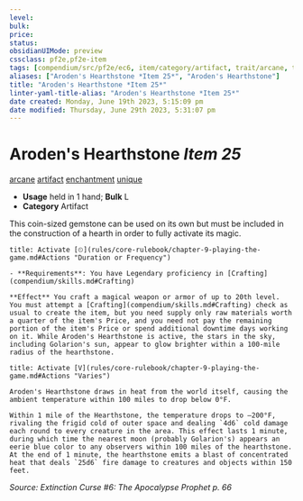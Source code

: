 ```yaml
---
level:
bulk:
price:
status:
obsidianUIMode: preview
cssclass: pf2e,pf2e-item
tags: [compendium/src/pf2e/ec6, item/category/artifact, trait/arcane, trait/artifact, trait/enchantment, trait/unique]
aliases: ["Aroden's Hearthstone *Item 25*", "Aroden's Hearthstone"]
title: "Aroden's Hearthstone *Item 25*"
linter-yaml-title-alias: "Aroden's Hearthstone *Item 25*"
date created: Monday, June 19th 2023, 5:15:09 pm
date modified: Thursday, June 29th 2023, 5:31:07 pm
---
```


# Aroden's Hearthstone *Item 25*

[arcane](rules/traits/arcane.md) [artifact](rules/traits/artifact-gmg.md) [enchantment](rules/traits/enchantment.md) [unique](rules/traits/unique.md)  

- **Usage** held in 1 hand; **Bulk** L
- **Category** Artifact

This coin-sized gemstone can be used on its own but must be included in the construction of a hearth in order to fully activate its magic.

```ad-embed-ability
title: Activate [⏲](rules/core-rulebook/chapter-9-playing-the-game.md#Actions "Duration or Frequency")

- **Requirements**: You have Legendary proficiency in [Crafting](compendium/skills.md#Crafting)

**Effect** You craft a magical weapon or armor of up to 20th level. You must attempt a [Crafting](compendium/skills.md#Crafting) check as usual to create the item, but you need supply only raw materials worth a quarter of the item's Price, and you need not pay the remaining portion of the item's Price or spend additional downtime days working on it. While Aroden's Hearthstone is active, the stars in the sky, including Golarion's sun, appear to glow brighter within a 100-mile radius of the hearthstone.
```

```ad-embed-ability
title: Activate [V](rules/core-rulebook/chapter-9-playing-the-game.md#Actions "Varies")

Aroden's Hearthstone draws in heat from the world itself, causing the ambient temperature within 100 miles to drop below 0°F.

Within 1 mile of the Hearthstone, the temperature drops to –200°F, rivaling the frigid cold of outer space and dealing `4d6` cold damage each round to every creature in the area. This effect lasts 1 minute, during which time the nearest moon (probably Golarion's) appears an eerie blue color to any observers within 100 miles of the hearthstone. At the end of 1 minute, the hearthstone emits a blast of concentrated heat that deals `25d6` fire damage to creatures and objects within 150 feet.
```

*Source: Extinction Curse #6: The Apocalypse Prophet p. 66*
